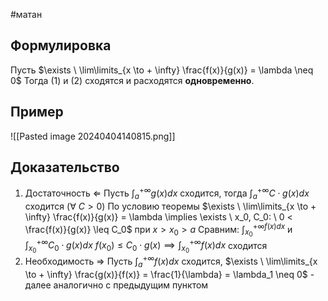 #матан 
## Формулировка
Пусть $\exists \ \lim\limits_{x \to + \infty} \frac{f(x)}{g(x)} = \lambda \neq 0$
Тогда (1) и (2) сходятся и расходятся **одновременно**.
## Пример

![[Pasted image 20240404140815.png]]

## Доказательство
1. Достаточность $\Leftarrow$
	Пусть $\int_a^{+ \infty} g(x) dx$ сходится, тогда $\int_a^{+ \infty} C \cdot g(x) dx$ сходится $(\forall \ C > 0)$
	По условию теоремы $\exists \ \lim\limits_{x \to + \infty} \frac{f(x)}{g(x)} = \lambda \implies \exists \ x_0, C_0: \ 0 < \frac{f(x)}{g(x)} \leq C_0$ при $x > x_0 > a$
	Сравним: $\int_{x_0}^{+ \infty f(x) dx}$ и $\int_{x_0}^{+\infty} C_0 \cdot g(x) dx$
	$f(x_0) \leq C_0 \cdot g(x) \implies \int_{x_0}^{+ \infty} f(x) dx$ сходится
2. Необходимость $\Rightarrow$
	Пусть $\int_a^{+ \infty} f(x) dx$ сходится, $\exists \ \lim\limits_{x \to + \infty} \frac{g(x)}{f(x)} = \frac{1}{\lambda} = \lambda_1 \neq 0$ - далее аналогично с предыдущим пунктом